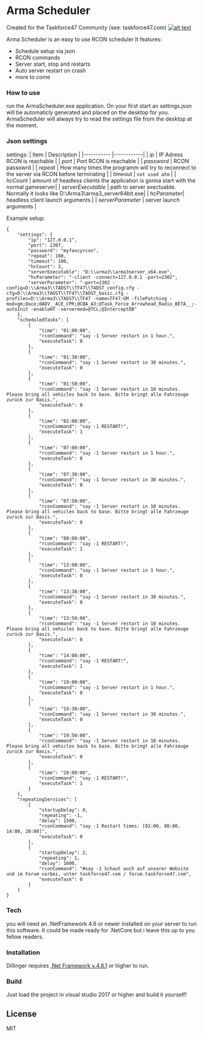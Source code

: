 # Arma Scheduler

Created for the Taskforce47 Community (see: taskforce47.com)
[![alt text](https://taskforce47.com/images/2019/01/20/tf47.png)](taskforce47.com) 

Arma Scheduler is an easy to use RCON scheduler
It features:
  - Schedule setup via json
  - RCON commands
  - Server start, stop and restarts
  - Auto server restart on crash
  - more to come

### How to use
run the ArmaScheduler.exe application. On your first start an settings.json will be automaticly generated and placed on the desktop for you.
ArmaScheduler will always try to read the settings file from the desktop at the moment.

### Json settings

settings:
| Item | Description |
|----------- |------------|
| *ip* | IP Adress RCON is reachable |
| *port* | Port RCON is reachable |
| *password* | RCON passowrd |
| *repeat* | How many times the programm will try to reconnect to the server via RCON before terminating |
| *timeout* | `not used atm` |
| *hcCount* | amount of headless clients the application is gonna start with the normal gameserver|
| *serverExecutable* | path to server exectuable. Normally it looks like D:\Arma3\arma3_server64bit.exe|
| *hcParameter*| headless client launch arguments |
| *serverParameter* | server launch arguments |

Example setup:
```
{
	"settings": {
		"ip": "127.0.0.1",
		"port": 2307,
		"password": "myfancyrcon",
		"repeat": 100,
		"timeout": 100,
		"hcCount": 3,
		"serverExecutable": "D:\\arma3\\arma3server_x64.exe",
		"hcParameter": "-client -connect=127.0.0.1 -port=2302",
		"serverParameter": "-port=2302 -config=D:\\Arma3\\TADST\\TF47\\TADST_config.cfg -cfg=D:\\Arma3\\TADST\\TF47\\TADST_basic.cfg -profiles=D:\\Arma3\\TADST\\TF47 -name=TF47-GM -filePatching -mod=gm;@ace;@ADV__ACE_CPR;@CBA_A3;@Task_Force_Arrowhead_Radio_BETA__;-autoInit -enableHT -servermod=@TCL;@InterceptDB"
	},
	"scheduledTasks": [
		{
			"time": "01:00:00",
			"rconCommand": "say -1 Server restart in 1 hour.",
			"executeTask": 0
		},
		{
			"time": "01:30:00",
			"rconCommand": "say -1 Server restart in 30 minutes.",
			"executeTask": 0
		},
		{
			"time": "01:50:00",
			"rconCommand": "say -1 Server restart in 10 minutes. Please bring all vehicles back to base. Bitte bringt alle Fahrzeuge zurück zur Basis.",
			"executeTask": 0
		},
		{
			"time": "02:00:00",
			"rconCommand": "say -1 RESTART!",
			"executeTask": 1
		},
		{
			"time": "07:00:00",
			"rconCommand": "say -1 Server restart in 1 hour.",
			"executeTask": 0
		},
		{
			"time": "07:30:00",
			"rconCommand": "say -1 Server restart in 30 minutes.",
			"executeTask": 0
		},
		{
			"time": "07:50:00",
			"rconCommand": "say -1 Server restart in 10 minutes. Please bring all vehicles back to base. Bitte bringt alle Fahrzeuge zurück zur Basis.",
			"executeTask": 0
		},
		{
			"time": "08:00:00",
			"rconCommand": "say -1 RESTART!",
			"executeTask": 1
		},
		{
			"time": "13:00:00",
			"rconCommand": "say -1 Server restart in 1 hour.",
			"executeTask": 0
		},
		{
			"time": "13:30:00",
			"rconCommand": "say -1 Server restart in 30 minutes.",
			"executeTask": 0
		},
		{
			"time": "13:50:00",
			"rconCommand": "say -1 Server restart in 10 minutes. Please bring all vehicles back to base. Bitte bringt alle Fahrzeuge zurück zur Basis.",
			"executeTask": 0
		},
		{
			"time": "14:00:00",
			"rconCommand": "say -1 RESTART!",
			"executeTask": 1
		},
		{
			"time": "19:00:00",
			"rconCommand": "say -1 Server restart in 1 hour.",
			"executeTask": 0
		},
		{
			"time": "19:30:00",
			"rconCommand": "say -1 Server restart in 30 minutes.",
			"executeTask": 0
		},
		{
			"time": "19:50:00",
			"rconCommand": "say -1 Server restart in 10 minutes. Please bring all vehicles back to base. Bitte bringt alle Fahrzeuge zurück zur Basis.",
			"executeTask": 0
		},
		{
			"time": "20:00:00",
			"rconCommand": "say -1 RESTART!",
			"executeTask": 1
		}
	],
	"repeatingServices": [
		{
			"startupDelay": 0,
			"repeating": -1,
			"delay": 1500,
			"rconCommand": "say -1 Restart times: [02:00, 08:00, 14:00, 20:00]",
			"executeTask": 0
		},
		{
			"startupDelay": 2,
			"repeating": 1,
			"delay": 1600,
			"rconCommand": "#say -1 Schaut auch auf unserer Website und im Forum vorbei, unter taskforce47.com / forum.taskforce47.com",
			"executeTask": 0
		}
	]
}
```


### Tech

you will need an .NetFramework 4.6 or newer installed on your server to run this software.
It could be made ready for .NetCore but i leave this up to you fellow readers.


### Installation

Dillinger requires [.Net Framework v.4.6.1](https://dotnet.microsoft.com/download/thank-you/net462) or higher to run.

### Build

Just load the project in visual studio 2017 or higher and build it yourself!

License
----
MIT
